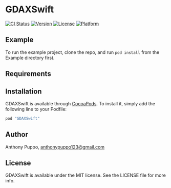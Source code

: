 # GDAXSwift

[![CI Status](http://img.shields.io/travis/AnthonyOSX/GDAXSwift.svg?style=flat)](https://travis-ci.org/AnthonyOSX/GDAXSwift)
[![Version](https://img.shields.io/cocoapods/v/GDAXSwift.svg?style=flat)](http://cocoapods.org/pods/GDAXSwift)
[![License](https://img.shields.io/cocoapods/l/GDAXSwift.svg?style=flat)](http://cocoapods.org/pods/GDAXSwift)
[![Platform](https://img.shields.io/cocoapods/p/GDAXSwift.svg?style=flat)](http://cocoapods.org/pods/GDAXSwift)

## Example

To run the example project, clone the repo, and run `pod install` from the Example directory first.

## Requirements

## Installation

GDAXSwift is available through [CocoaPods](http://cocoapods.org). To install
it, simply add the following line to your Podfile:

```ruby
pod "GDAXSwift"
```

## Author

Anthony Puppo, anthonypuppo123@gmail.com

## License

GDAXSwift is available under the MIT license. See the LICENSE file for more info.
